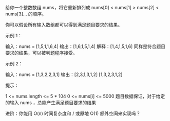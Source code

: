 给你一个整数数组 nums，将它重新排列成 
nums[0] < nums[1] > nums[2] < nums[3]... 的顺序。

你可以假设所有输入数组都可以得到满足题目要求的结果。

示例 1：

输入：nums = [1,5,1,1,6,4]
输出：[1,6,1,5,1,4]
解释：[1,4,1,5,1,6] 同样是符合题目要求的结果，可以被判题程序接受。


示例 2：

输入：nums = [1,3,2,2,3,1]
输出：[2,3,1,3,1,2]
[1,3,2,3,1,2]


提示：

1 <= nums.length <= 5 * 104
0 <= nums[i] <= 5000
题目数据保证，对于给定的输入 nums ，总能产生满足题目要求的结果


进阶：你能用 O(n) 时间复杂度和 / 或原地 O(1) 额外空间来实现吗？